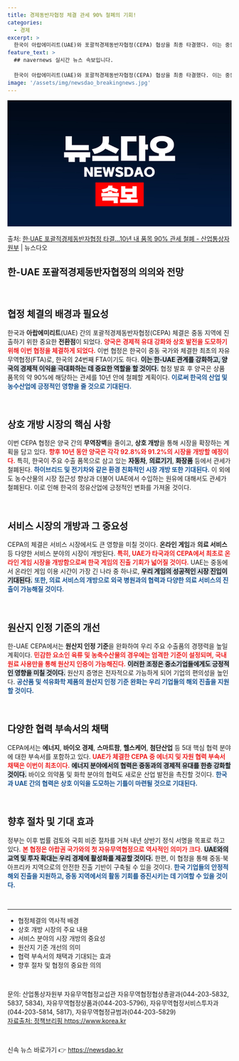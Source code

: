 ```yaml
---
title: 경제동반자협정 체결 관세 90% 철폐의 기회!
categories:
  - 경제
excerpt: >
  한국이 아랍에미리트(UAE)와 포괄적경제동반자협정(CEPA) 협상을 최종 타결했다. 이는 중동 국가와 맺은 …
feature_text: >
  ## navernews 실시간 뉴스 속보입니다.

  한국이 아랍에미리트(UAE)와 포괄적경제동반자협정(CEPA) 협상을 최종 타결했다. 이는 중동 국가와 맺은 …
image: '/assets/img/newsdao_breakingnews.jpg'
---
```


![뉴스다오 속보](/assets/img/newsdao_breakingnews.jpg)

<p>출처: <a href="https://newsdao.kr/2171" rel="dofollow">한·UAE 포괄적경제동반자협정 타결…10년 내 품목 90% 관세 철폐 - 산업통상자원부</a> | 뉴스다오</p>

<h2 data-ke-size="size26">한-UAE 포괄적경제동반자협정의 의의와 전망</h2>

<p data-ke-size="size16">&nbsp;</p>

<h2 data-ke-size="size26">협정 체결의 배경과 필요성</h2>

<p data-ke-size="size16">한국과 <b>아랍에미리트</b>(UAE) 간의 포괄적경제동반자협정(CEPA) 체결은 중동 지역에 진출하기 위한 중요한 <b>전환점</b>이 되었다. <b><span style="color: #ee2323;">양국은 경제적 유대 강화와 상호 발전을 도모하기 위해 이번 협정을 체결하게 되었다.</span></b> 이번 협정은 한국이 중동 국가와 체결한 최초의 자유무역협정(FTA)로, 한국의 24번째 FTA이기도 하다. <b><span style="background-color: #21538527;">이는 한-UAE 관계를 강화하고, 양국의 경제적 이익을 극대화하는 데 중요한 역할을 할 것이다.</span></b> 협정 발효 후 양국은 상품 품목의 약 90%에 해당하는 관세를 10년 안에 철폐할 계획이다. <b><span style="color: #1a5490;">이로써 한국의 산업 및 농수산업에 긍정적인 영향을 줄 것으로 기대된다.</span></b></p>

<p data-ke-size="size16">&nbsp;</p>

<h2 data-ke-size="size26">상호 개방 시장의 핵심 사항</h2>

<p data-ke-size="size16">이번 CEPA 협정은 양국 간의 <b>무역장벽</b>을 줄이고, <b>상호 개방</b>을 통해 시장을 확장하는 계획을 담고 있다. <b><span style="color: #ee2323;">향후 10년 동안 양국은 각각 92.8%와 91.2%의 시장을 개방할 예정이다.</span></b> 특히, 한국이 주요 수출 품목으로 삼고 있는 <b><span style="background-color: #21538527;">자동차</span></b>, <b><span style="background-color: #21538527;">의료기기</span></b>, <b><span style="background-color: #21538527;">화장품</span></b> 등에서 관세가 철폐된다. <b><span style="color: #1a5490;">하이브리드 및 전기차와 같은 환경 친화적인 시장 개방 또한 기대된다.</span></b> 이 외에도 농수산물의 시장 접근성 향상과 더불어 UAE에서 수입하는 원유에 대해서도 관세가 철폐된다. 이로 인해 한국의 정유산업에 긍정적인 변화를 가져올 것이다.</p>

<p data-ke-size="size16">&nbsp;</p>

<h2 data-ke-size="size26">서비스 시장의 개방과 그 중요성</h2>

<p data-ke-size="size16">CEPA의 체결은 서비스 시장에서도 큰 영향을 미칠 것이다. <b>온라인 게임</b>과 <b>의료 서비스</b> 등 다양한 서비스 분야의 시장이 개방된다. <b><span style="color: #ee2323;">특히, UAE가 타국과의 CEPA에서 최초로 온라인 게임 시장을 개방함으로써 한국 게임의 진출 기회가 넓어질 것이다.</span></b> UAE는 중동에서 온라인 게임 이용 시간이 가장 긴 나라 중 하나로, <b><span style="background-color: #21538527;">우리 게임의 성공적인 시장 진입이 기대된다.</span></b> <b><span style="color: #1a5490;">또한, 의료 서비스의 개방으로 외국 병원과의 협력과 다양한 의료 서비스의 진출이 가능해질 것이다.</span></b></p>

<p data-ke-size="size16">&nbsp;</p>

<h2 data-ke-size="size26">원산지 인정 기준의 개선</h2>

<p data-ke-size="size16">한-UAE CEPA에서는 <b>원산지 인정 기준</b>을 완화하여 우리 주요 수출품의 경쟁력을 높일 계획이다. <b><span style="color: #ee2323;">민감한 요소인 육류 및 농축수산물의 경우에는 엄격한 기준이 설정되며, 국내 원료 사용만을 통해 원산지 인증이 가능해진다.</span></b> <b><span style="background-color: #21538527;">이러한 조정은 중소기업들에게도 긍정적인 영향을 미칠 것이다.</span></b> 원산지 증명은 전자적으로 가능하게 되어 기업의 편의성을 높인다. <b><span style="color: #1a5490;">공산품 및 석유화학 제품의 원산지 인정 기준 완화는 우리 기업들의 해외 진출을 지원할 것이다.</span></b></p>

<p data-ke-size="size16">&nbsp;</p>

<h2 data-ke-size="size26">다양한 협력 부속서의 채택</h2>

<p data-ke-size="size16">CEPA에서는 <b>에너지</b>, <b>바이오 경제</b>, <b>스마트팜</b>, <b>헬스케어</b>, <b>첨단산업</b> 등 5대 핵심 협력 분야에 대한 부속서를 포함하고 있다. <b><span style="color: #ee2323;">UAE가 체결한 CEPA 중 에너지 및 자원 협력 부속서 채택은 이번이 최초이다.</span></b> <b><span style="background-color: #21538527;">에너지 분야에서의 협력은 중동과의 경제적 유대를 한층 강화할 것이다.</span></b> 바이오 의약품 및 화학 분야의 협력도 새로운 산업 발전을 촉진할 것이다. <b><span style="color: #1a5490;">한국과 UAE 간의 협력은 상호 이익을 도모하는 기틀이 마련될 것으로 기대된다.</span></b></p>

<p data-ke-size="size16">&nbsp;</p>

<h2 data-ke-size="size26">향후 절차 및 기대 효과</h2>

<p data-ke-size="size16">정부는 이후 법률 검토와 국회 비준 절차를 거쳐 내년 상반기 정식 서명을 목표로 하고 있다. <b><span style="color: #ee2323;">본 협정은 아랍권 국가와의 첫 자유무역협정으로 역사적인 의미가 크다.</span></b> <b><span style="background-color: #21538527;">UAE와의 교역 및 투자 확대는 우리 경제에 활성화를 제공할 것이다.</span></b> 한편, 이 협정을 통해 중동·북아프리카 지역으로의 안전한 진출 기반이 구축될 수 있을 것이다. <b><span style="color: #1a5490;">한국 기업들의 안정적 해외 진출을 지원하고, 중동 지역에서의 활동 기회를 증진시키는 데 기여할 수 있을 것이다.</span></b></p>

<p data-ke-size="size16">&nbsp;</p>

<hr>

<ul>
    <li>협정체결의 역사적 배경</li>
    <li>상호 개방 시장의 주요 내용</li>
    <li>서비스 분야의 시장 개방의 중요성</li>
    <li>원산지 기준 개선의 의미</li>
    <li>협력 부속서의 채택과 기대되는 효과</li>
    <li>향후 절차 및 협정의 중요한 의의</li>
</ul>

<p data-ke-size="size16">&nbsp;</p>

<p data-ke-size="size16">문의: 산업통상자원부 자유무역협정교섭관 자유무역협정협상총괄과(044-203-5832, 5837, 5834), 자유무역협정상품과(044-203-5796), 자유무역협정서비스투자과(044-203-5814, 5817), 자유무역협정규범과(044-203-5829)<br><a href="https://newsdao.kr/2171">자료출처: 정책브리핑 https://www.korea.kr</a></p> 

<p data-ke-size="size16">&nbsp;</p> 

신속 뉴스 바로가기 👉 <a href="https://newsdao.kr" rel="dofollow">https://newsdao.kr</a>


